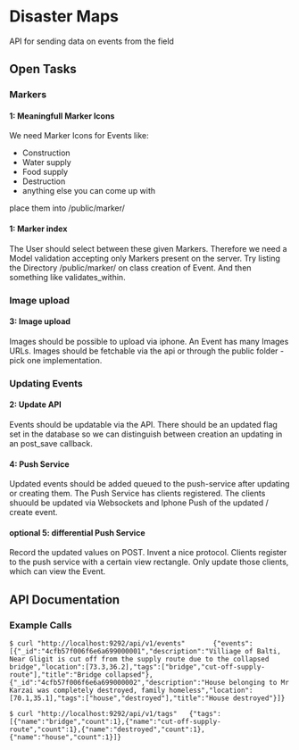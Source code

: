 # Disaster Maps

API for sending data on events from the field

## Open Tasks

### Markers

#### 1: Meaningfull Marker Icons
We need Marker Icons for Events like:

 * Construction
 * Water supply
 * Food supply
 * Destruction
 * anything else you can come up with
 
place them into /public/marker/

#### 1: Marker index
The User should select between these given Markers.
Therefore we need a Model validation accepting only Markers present on the server.
Try listing the Directory /public/marker/ on class creation of Event.
And then something like validates_within.

### Image upload

#### 3: Image upload
Images should be possible to upload via iphone.
An Event has many Images URLs.
Images should be fetchable via the api or through the public folder - pick one implementation.

### Updating Events

#### 2: Update API
Events should be updatable via the API.
There should be an updated flag set in the database so we can distinguish between creation an updating in an post_save callback.

#### 4: Push Service
Updated events should be added queued to the push-service after updating or creating them.
The Push Service has clients registered.
The clients shuould be updated via Websockets and Iphone Push of the updated / create event.

#### optional 5: differential Push Service
Record the updated values on POST.
Invent a nice protocol.
Clients register to the push service with a certain view rectangle.
Only update those clients, which can view the Event.

## API Documentation

### Example Calls

`$ curl "http://localhost:9292/api/v1/events"      
{"events":[{"_id":"4cfb57f006f6e6a699000001","description":"Villiage of Balti, Near Gligit is cut off from the supply route due to the collapsed bridge","location":[73.3,36.2],"tags":["bridge","cut-off-supply-route"],"title":"Bridge collapsed"},{"_id":"4cfb57f006f6e6a699000002","description":"House belonging to Mr Karzai was completely destroyed, family homeless","location":[70.1,35.1],"tags":["house","destroyed"],"title":"House destroyed"}]}`

`$ curl "http://localhost:9292/api/v1/tags"  
{"tags":[{"name":"bridge","count":1},{"name":"cut-off-supply-route","count":1},{"name":"destroyed","count":1},{"name":"house","count":1}]}`